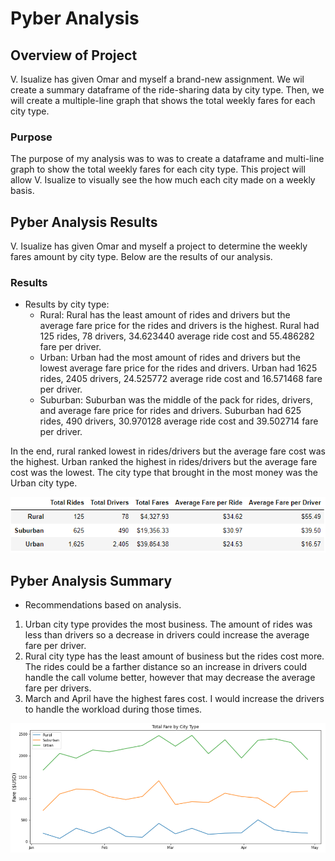 # Pyber Analysis

## Overview of Project
V. Isualize has given Omar and myself a brand-new assignment. We wil create a summary dataframe of the ride-sharing data by city type. Then, we will create a multiple-line graph that shows the total weekly fares for each city type.
  
### Purpose
The purpose of my analysis was to was to create a dataframe and multi-line graph to show the total weekly fares for each city type. This project will allow V. Isualize to visually see the how much each city made on a weekly basis. 

## Pyber Analysis Results
V. Isualize has given Omar and myself a project to determine the weekly fares amount by city type. Below are the results of our analysis.  

### Results
- Results by city type:
  - Rural: Rural has the least amount of rides and drivers but the average fare price for the rides and drivers is the highest. Rural had 125 rides,	78 drivers,	34.623440 average ride cost and	55.486282 fare per driver.
  - Urban: Urban had the most amount of rides and drivers but the lowest average fare price for the rides and drivers. Urban had 1625 rides,	2405 drivers,	24.525772 average ride cost and	16.571468 fare per driver. 
  - Suburban: Suburban was the middle of the pack for rides, drivers, and average fare price for rides and drivers. Suburban had 625 rides,	490 drivers, 30.970128 average ride cost and	39.502714 fare per driver.

In the end, rural ranked lowest in rides/drivers but the average fare cost was the highest. Urban ranked the highest in rides/drivers but the average fare cost was the lowest. The city type that brought in the most money was the Urban city type. 

![Fares](https://github.com/jag28731/PyBer_Analysis/blob/main/Resources/City%20type%20fares.png)
    
## Pyber Analysis Summary
- Recommendations based on analysis. 
1.	Urban city type provides the most business. The amount of rides was less than drivers so a decrease in drivers could increase the average fare per driver.
2.	Rural city type has the least amount of business but the rides cost more. The rides could be a farther distance so an increase in drivers could handle the call volume better, however that may decrease the average fare per drivers.
3.	March and April have the highest fares cost. I would increase the drivers to handle the workload during those times. 

![Graph](https://github.com/jag28731/PyBer_Analysis/blob/main/Resources/Graph.png)
